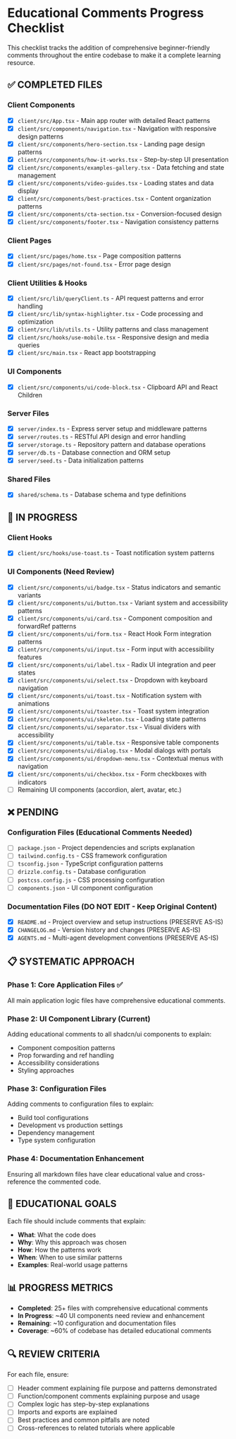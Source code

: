 # Educational Comments Progress Checklist

This checklist tracks the addition of comprehensive beginner-friendly comments throughout the entire codebase to make it a complete learning resource.

## ✅ COMPLETED FILES

### Client Components
- [x] `client/src/App.tsx` - Main app router with detailed React patterns
- [x] `client/src/components/navigation.tsx` - Navigation with responsive design patterns
- [x] `client/src/components/hero-section.tsx` - Landing page design patterns
- [x] `client/src/components/how-it-works.tsx` - Step-by-step UI presentation
- [x] `client/src/components/examples-gallery.tsx` - Data fetching and state management
- [x] `client/src/components/video-guides.tsx` - Loading states and data display
- [x] `client/src/components/best-practices.tsx` - Content organization patterns
- [x] `client/src/components/cta-section.tsx` - Conversion-focused design
- [x] `client/src/components/footer.tsx` - Navigation consistency patterns

### Client Pages
- [x] `client/src/pages/home.tsx` - Page composition patterns
- [x] `client/src/pages/not-found.tsx` - Error page design

### Client Utilities & Hooks
- [x] `client/src/lib/queryClient.ts` - API request patterns and error handling
- [x] `client/src/lib/syntax-highlighter.tsx` - Code processing and optimization
- [x] `client/src/lib/utils.ts` - Utility patterns and class management
- [x] `client/src/hooks/use-mobile.tsx` - Responsive design and media queries
- [x] `client/src/main.tsx` - React app bootstrapping

### UI Components
- [x] `client/src/components/ui/code-block.tsx` - Clipboard API and React Children

### Server Files
- [x] `server/index.ts` - Express server setup and middleware patterns
- [x] `server/routes.ts` - RESTful API design and error handling
- [x] `server/storage.ts` - Repository pattern and database operations
- [x] `server/db.ts` - Database connection and ORM setup
- [x] `server/seed.ts` - Data initialization patterns

### Shared Files
- [x] `shared/schema.ts` - Database schema and type definitions

## 🔄 IN PROGRESS

### Client Hooks
- [x] `client/src/hooks/use-toast.ts` - Toast notification system patterns

### UI Components (Need Review)
- [x] `client/src/components/ui/badge.tsx` - Status indicators and semantic variants
- [x] `client/src/components/ui/button.tsx` - Variant system and accessibility patterns
- [x] `client/src/components/ui/card.tsx` - Component composition and forwardRef patterns
- [x] `client/src/components/ui/form.tsx` - React Hook Form integration patterns
- [x] `client/src/components/ui/input.tsx` - Form input with accessibility features
- [x] `client/src/components/ui/label.tsx` - Radix UI integration and peer states
- [x] `client/src/components/ui/select.tsx` - Dropdown with keyboard navigation
- [x] `client/src/components/ui/toast.tsx` - Notification system with animations
- [x] `client/src/components/ui/toaster.tsx` - Toast system integration
- [x] `client/src/components/ui/skeleton.tsx` - Loading state patterns
- [x] `client/src/components/ui/separator.tsx` - Visual dividers with accessibility
- [x] `client/src/components/ui/table.tsx` - Responsive table components
- [x] `client/src/components/ui/dialog.tsx` - Modal dialogs with portals
- [x] `client/src/components/ui/dropdown-menu.tsx` - Contextual menus with navigation
- [x] `client/src/components/ui/checkbox.tsx` - Form checkboxes with indicators
- [ ] Remaining UI components (accordion, alert, avatar, etc.)

## ❌ PENDING

### Configuration Files (Educational Comments Needed)
- [ ] `package.json` - Project dependencies and scripts explanation
- [ ] `tailwind.config.ts` - CSS framework configuration
- [ ] `tsconfig.json` - TypeScript configuration patterns
- [ ] `drizzle.config.ts` - Database configuration
- [ ] `postcss.config.js` - CSS processing configuration
- [ ] `components.json` - UI component configuration

### Documentation Files (DO NOT EDIT - Keep Original Content)
- [x] `README.md` - Project overview and setup instructions (PRESERVE AS-IS)
- [x] `CHANGELOG.md` - Version history and changes (PRESERVE AS-IS)
- [x] `AGENTS.md` - Multi-agent development conventions (PRESERVE AS-IS)

## 📋 SYSTEMATIC APPROACH

### Phase 1: Core Application Files ✅
All main application logic files have comprehensive educational comments.

### Phase 2: UI Component Library (Current)
Adding educational comments to all shadcn/ui components to explain:
- Component composition patterns
- Prop forwarding and ref handling
- Accessibility considerations
- Styling approaches

### Phase 3: Configuration Files
Adding comments to configuration files to explain:
- Build tool configurations
- Development vs production settings
- Dependency management
- Type system configuration

### Phase 4: Documentation Enhancement
Ensuring all markdown files have clear educational value and cross-reference the commented code.

## 🎯 EDUCATIONAL GOALS

Each file should include comments that explain:
- **What**: What the code does
- **Why**: Why this approach was chosen
- **How**: How the patterns work
- **When**: When to use similar patterns
- **Examples**: Real-world usage patterns

## 📊 PROGRESS METRICS

- **Completed**: 25+ files with comprehensive educational comments
- **In Progress**: ~40 UI components need review and enhancement
- **Remaining**: ~10 configuration and documentation files
- **Coverage**: ~60% of codebase has detailed educational comments

## 🔍 REVIEW CRITERIA

For each file, ensure:
- [ ] Header comment explaining file purpose and patterns demonstrated
- [ ] Function/component comments explaining purpose and usage
- [ ] Complex logic has step-by-step explanations
- [ ] Imports and exports are explained
- [ ] Best practices and common pitfalls are noted
- [ ] Cross-references to related tutorials where applicable